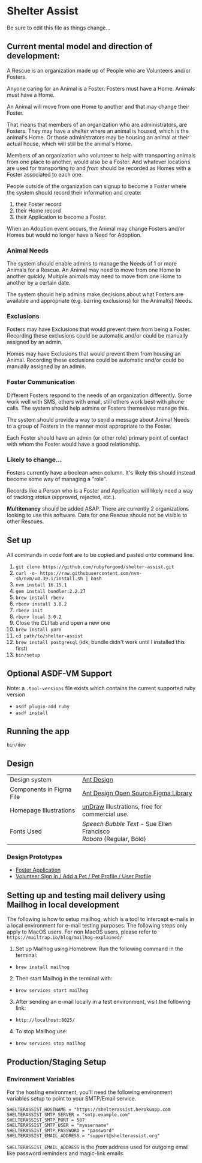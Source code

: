 # Shelter Assist

Be sure to edit this file as things change…

## Current mental model and direction of development:

A Rescue is an organization made up of People who are
Volunteers and/or Fosters.

Anyone caring for an Animal is a Foster.
Fosters must have a Home. Animals must have a Home.

An Animal will move from one Home to another and that may change their Foster.

That means that members of an organization who are administrators, are Fosters. They may have a shelter where an animal is housed, which is the animal's Home. Or those administrators may be housing an animal at their actual house, which will still be the animal's Home.

Members of an organization who volunteer to help with transporting animals from one place to another, would also be a Foster. And whatever locations are used for transporting _to_ and _from_ should be recorded as Homes with a Foster associated to each one.

People outside of the organization can signup to become a Foster where the system should record their information and create:

  1. their Foster record
  2. their Home record
  3. their Application to become a Foster.

When an Adoption event occurs, the Animal may change Fosters and/or Homes but would no longer have a Need for Adoption.

### Animal Needs

The system should enable admins to manage the Needs of 1 or more Animals for a Rescue. An Animal may need to move from one Home to another quickly. Multiple animals may need to move from one Home to another by a certain date.

The system should help admins make decisions about what Fosters are available and appropriate (e.g. barring exclusions) for the Animal(s) Needs.

### Exclusions

Fosters may have Exclusions that would prevent them from being a Foster. Recording these exclusions could be automatic and/or could be manually assigned by an admin.

Homes may have Exclusions that would prevent them from housing an Animal. Recording these exclusions could be automatic and/or could be manually assigned by an admin.

### Foster Communication

Different Fosters respond to the needs of an organization differently. Some work well with SMS, others with email, still others work best with phone calls. The system should help admins or Fosters themselves manage this.

The system should provide a way to send a message about Animal Needs to a group of Fosters in the manner most appropriate to the Foster.

Each Foster should have an admin (or other role) primary point of contact with whom the Foster would have a good relationship.

### Likely to change…

Fosters currently have a boolean `admin` column. It's likely this should instead become some way of managing a "role".

Records like a Person who is a Foster and Application will likely need a way of tracking _status_ (approved, rejected, etc.).

**Multitenancy** should be added ASAP. There are currently 2 organizations looking to use this software. Data for one Rescue should not be visible to other Rescues.

## Set up

All commands in code font are to be copied and pasted onto command line.

1. `git clone https://github.com/rubyforgood/shelter-assist.git`
1. `curl -o- https://raw.githubusercontent.com/nvm-sh/nvm/v0.39.1/install.sh | bash`
1. `nvm install 16.15.1`
1. `gem install bundler:2.2.27`
1. `brew install rbenv`
1. `rbenv install 3.0.2`
1. `rbenv init`   
1. `rbenv local 3.0.2`
1. Close the CLI tab and open a new one
1. `brew install yarn`
1. `cd path/to/shelter-assist`
1. `brew install postgresql` (idk, bundle didn't work until I installed this first)
1. `bin/setup`

## Optional ASDF-VM Support

Note: a `.tool-versions` file exists which contains the current supported ruby version

* `asdf plugin-add ruby`
* `asdf install`

## Running the app


```
bin/dev
```

## Design

|                          |                                                              |
| ------------------------ | ------------------------------------------------------------ |
| Design system            | [Ant Design](https://ant.design)                             |
| Components in Figma File | [Ant Design Open Source Figma Library](https://www.figma.com/community/file/831698976089873405) |
| Homepage Illustrations   | [unDraw](https://undraw.co/search) illustrations, free for commercial use. |
| Fonts Used               | _Speech Bubble Text_ - Sue Ellen Francisco<br />_Roboto_ (Regular, Bold) |

### Design Prototypes

- [Foster Application](https://www.figma.com/proto/RIfWeZXYmQJEA9Tuwxewzy/Design-File?node-id=86%3A27199&viewport=241%2C48%2C0.69&scaling=min-zoom&starting-point-node-id=86%3A27475&show-proto-sidebar=1)
- [Volunteer Sign In / Add a Pet / Pet Profile / User Profile](https://www.figma.com/proto/RIfWeZXYmQJEA9Tuwxewzy/Design-File?node-id=86%3A27199&viewport=241%2C48%2C0.69&scaling=min-zoom&starting-point-node-id=86%3A27203&show-proto-sidebar=1)

## Setting up and testing mail delivery using Mailhog in local development

The following is how to setup mailhog, which is a tool to intercept e-mails in a local environment for e-mail testing purposes. The following steps only apply to MacOS users. For non MacOS users, please refer to `https://mailtrap.io/blog/mailhog-explained/`

1.  Set up Mailhog using Homebrew. Run the following command in the terminal: 

  * `brew install mailhog`

2. Then start Mailhog in the terminal with:

  * `brew services start mailhog`

3. After sending an e-mail locally in a test environment, visit the following link: 

  * `http://localhost:8025/`

4. To stop Mailhog use:

  * `brew services stop mailhog`

## Production/Staging Setup

### Environment Variables

For the hosting environment, you'll need the following environment variables setup to point to your SMTP/Email service.

```
SHELTERASSIST_HOSTNAME = "https://shelterassist.herokuapp.com
SHELTERASSIST_SMTP_SERVER = "smtp.example.com"
SHELTERASSIST_SMTP_PORT = 587
SHELTERASSIST_SMTP_USER = "myusername"
SHELTERASSIST_SMTP_PASSWORD = "password"
SHELTERASSIST_EMAIL_ADDRESS = "support@shelterassist.org"
```

`SHELTERASSIST_EMAIL_ADDRESS` is the _from_ address used for outgoing email like password reminders and magic-link emails.
